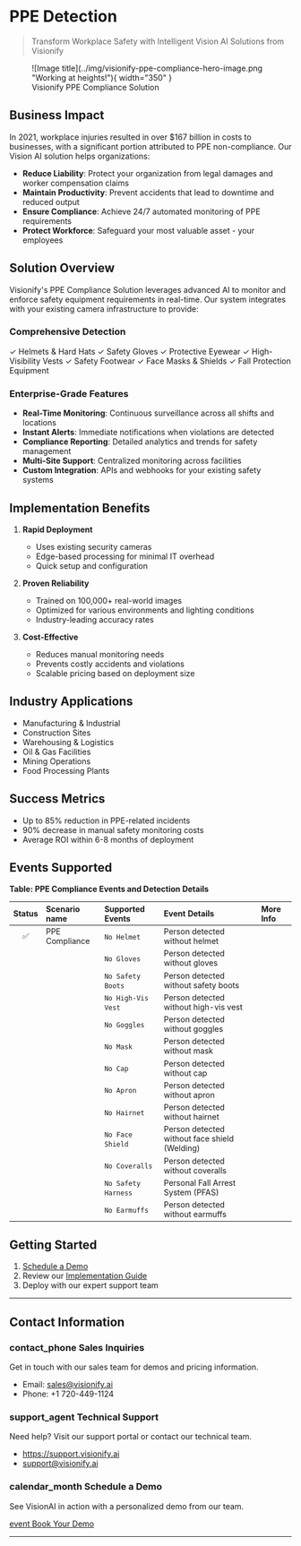 # **PPE Detection**

> Transform Workplace Safety with Intelligent Vision AI Solutions from Visionify

<figure markdown>
  ![Image title](../img/visionify-ppe-compliance-hero-image.png "Working at heights!"){ width="350" }
  <figcaption>Visionify PPE Compliance Solution</figcaption>
</figure>

## Business Impact

In 2021, workplace injuries resulted in over $167 billion in costs to businesses, with a significant portion attributed to PPE non-compliance. Our Vision AI solution helps organizations:

- **Reduce Liability**: Protect your organization from legal damages and worker compensation claims
- **Maintain Productivity**: Prevent accidents that lead to downtime and reduced output
- **Ensure Compliance**: Achieve 24/7 automated monitoring of PPE requirements
- **Protect Workforce**: Safeguard your most valuable asset - your employees


## Solution Overview

Visionify's PPE Compliance Solution leverages advanced AI to monitor and enforce safety equipment requirements in real-time. Our system integrates with your existing camera infrastructure to provide:

### Comprehensive Detection
✓ Helmets & Hard Hats
✓ Safety Gloves
✓ Protective Eyewear
✓ High-Visibility Vests
✓ Safety Footwear
✓ Face Masks & Shields
✓ Fall Protection Equipment

### Enterprise-Grade Features

- **Real-Time Monitoring**: Continuous surveillance across all shifts and locations
- **Instant Alerts**: Immediate notifications when violations are detected
- **Compliance Reporting**: Detailed analytics and trends for safety management
- **Multi-Site Support**: Centralized monitoring across facilities
- **Custom Integration**: APIs and webhooks for your existing safety systems

## Implementation Benefits

1. **Rapid Deployment**
      - Uses existing security cameras
      - Edge-based processing for minimal IT overhead
      - Quick setup and configuration

2. **Proven Reliability**
      - Trained on 100,000+ real-world images
      - Optimized for various environments and lighting conditions
      - Industry-leading accuracy rates

3. **Cost-Effective**
      - Reduces manual monitoring needs
      - Prevents costly accidents and violations
      - Scalable pricing based on deployment size

## Industry Applications

- Manufacturing & Industrial
- Construction Sites
- Warehousing & Logistics
- Oil & Gas Facilities
- Mining Operations
- Food Processing Plants

## Success Metrics

- Up to 85% reduction in PPE-related incidents
- 90% decrease in manual safety monitoring costs
- Average ROI within 6-8 months of deployment

## Events Supported

**Table: PPE Compliance Events and Detection Details**

| Status | Scenario name | Supported Events | Event Details | More Info |
| :----: | :------------ | :--------------- | :------------------------ | :------------------------ |
| ✅ | PPE Compliance | `No Helmet` | Person detected without helmet  |  |
|    |                | `No Gloves` | Person detected without gloves  |  |
|    |                | `No Safety Boots` | Person detected without safety boots  |  |
|    |                | `No High-Vis Vest` | Person detected without high-vis vest  |  |
|    |                | `No Goggles` | Person detected without goggles  |  |
|    |                | `No Mask` | Person detected without mask  |  |
|    |                | `No Cap` | Person detected without cap  |  |
|    |                | `No Apron` | Person detected without apron  |  |
|    |                | `No Hairnet` | Person detected without hairnet  |  |
|    |                | `No Face Shield` | Person detected without face shield (Welding)  |  |
|    |                | `No Coveralls` | Person detected without coveralls  |  |
|    |                | `No Safety Harness` | Personal Fall Arrest System (PFAS) |  |
|    |                | `No Earmuffs` | Person detected without earmuffs  |  |



## Getting Started

1. [Schedule a Demo](https://cal.com/visionify/30min)
2. Review our [Implementation Guide](../overview/quick-start.md)
3. Deploy with our expert support team

---

## Contact Information

<div class="grid-cards">
    <div class="grid-card">
        <h3><span class="material-symbols-outlined">contact_phone</span> Sales Inquiries</h3>
        <p>Get in touch with our sales team for demos and pricing information.</p>
        <ul class="contact-list">
            <li>Email: <a href="mailto:sales@visionify.ai">sales@visionify.ai</a></li>
            <li>Phone: +1 720-449-1124</li>
        </ul>
    </div>
    <div class="grid-card">
        <h3><span class="material-symbols-outlined">support_agent</span> Technical Support</h3>
        <p>Need help? Visit our support portal or contact our technical team.</p>
        <ul class="contact-list">
            <li><a href="https://support.visionify.ai">https://support.visionify.ai</a></li>
            <li><a href="mailto:support@visionify.ai">support@visionify.ai</a></li>
        </ul>
    </div>
    <div class="grid-card">
        <h3><span class="material-symbols-outlined">calendar_month</span> Schedule a Demo</h3>
        <p>See VisionAI in action with a personalized demo from our team.</p>
        <div class="demo-button">
            <a href="https://cal.com/visionify/30min" class="cta-button">
                <span class="material-symbols-outlined">event</span>
                Book Your Demo
            </a>
        </div>
    </div>
</div>

---
